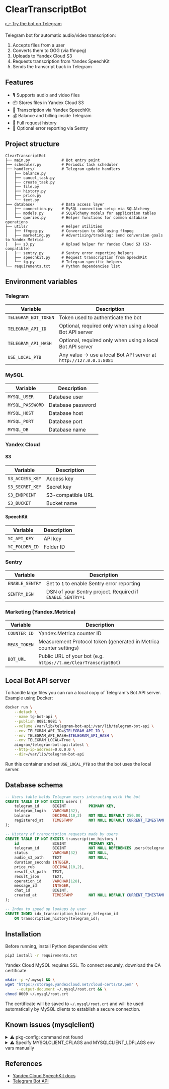 # ClearTranscriptBot

[👉 Try the bot on Telegram][1]

Telegram bot for automatic audio/video transcription:
1. Accepts files from a user
2. Converts them to OGG (via ffmpeg)
3. Uploads to Yandex Cloud S3
4. Requests transcription from Yandex SpeechKit
5. Sends the transcript back in Telegram

## Features

- 🎙 Supports audio and video files
- 📦 Stores files in Yandex Cloud S3
- 💬 Transcription via Yandex SpeechKit
- 💰 Balance and billing inside Telegram
- 📜 Full request history
- 🐞 Optional error reporting via Sentry

## Project structure

```
ClearTranscriptBot
├── main.py              # Bot entry point
├── scheduler.py         # Periodic task scheduler
├── handlers/            # Telegram update handlers
│   ├── balance.py
│   ├── cancel_task.py
│   ├── create_task.py
│   ├── file.py
│   ├── history.py
│   ├── price.py
│   └── text.py
├── database/            # Data access layer
│   ├── connection.py    # MySQL connection setup via SQLAlchemy
│   ├── models.py        # SQLAlchemy models for application tables
│   └── queries.py       # Helper functions for common database operations
├── utils/               # Helper utilities
│   ├── ffmpeg.py        # Conversion to OGG using ffmpeg
│   ├── marketing.py     # Advertising/tracking: send conversion goals to Yandex Metrica
│   ├── s3.py            # Upload helper for Yandex Cloud S3 (S3-compatible)
│   ├── sentry.py        # Sentry error reporting helpers
│   ├── speechkit.py     # Request transcription from SpeechKit
│   └── tg.py            # Telegram-specific helpers
└── requirements.txt     # Python dependencies list
```

## Environment variables

### Telegram

| Variable             | Description                                                       |
|----------------------|-------------------------------------------------------------------|
| `TELEGRAM_BOT_TOKEN` | Token used to authenticate the bot                                |
| `TELEGRAM_API_ID`    | Optional, required only when using a local Bot API server         |
| `TELEGRAM_API_HASH`  | Optional, required only when using a local Bot API server         |
| `USE_LOCAL_PTB`      | Any value → use a local Bot API server at `http://127.0.0.1:8081` |

### MySQL

| Variable         | Description       |
|------------------|-------------------|
| `MYSQL_USER`     | Database user     |
| `MYSQL_PASSWORD` | Database password |
| `MYSQL_HOST`     | Database host     |
| `MYSQL_PORT`     | Database port     |
| `MYSQL_DB`       | Database name     |

### Yandex Cloud

#### S3

| Variable         | Description       |
|------------------|-------------------|
| `S3_ACCESS_KEY`  | Access key        |
| `S3_SECRET_KEY`  | Secret key        |
| `S3_ENDPOINT`    | S3-compatible URL |
| `S3_BUCKET`      | Bucket name       |

#### SpeechKit

| Variable        | Description |
|-----------------|-------------|
| `YC_API_KEY`    | API key     |
| `YC_FOLDER_ID`  | Folder ID   |


### Sentry

| Variable        | Description                                                |
|-----------------|------------------------------------------------------------|
| `ENABLE_SENTRY` | Set to `1` to enable Sentry error reporting                |
| `SENTRY_DSN`    | DSN of your Sentry project. Required if `ENABLE_SENTRY=1`  |

### Marketing (Yandex.Metrica)

| Variable       | Description                                                         |
|----------------|---------------------------------------------------------------------|
| `COUNTER_ID`   | Yandex.Metrica counter ID                                           |
| `MEAS_TOKEN`   | Measurement Protocol token (generated in Metrica counter settings)  |
| `BOT_URL`      | Public URL of your bot (e.g. `https://t.me/ClearTranscriptBot`)     |

## Local Bot API server

To handle large files you can run a local copy of Telegram's Bot API server.
Example using Docker:

```bash
docker run \
    --detach \
    --name tg-bot-api \
    --publish 8081:8081 \
    --volume /var/lib/telegram-bot-api:/var/lib/telegram-bot-api \
    --env TELEGRAM_API_ID=$TELEGRAM_API_ID \
    --env TELEGRAM_API_HASH=$TELEGRAM_API_HASH \
    --env TELEGRAM_LOCAL=True \
    aiogram/telegram-bot-api:latest \
    --http-ip-address=0.0.0.0 \
    --dir=/var/lib/telegram-bot-api
```

Run this container and set `USE_LOCAL_PTB` so that the bot uses the local
server.

## Database schema

```sql
-- Users table holds Telegram users interacting with the bot
CREATE TABLE IF NOT EXISTS users (
    telegram_id      BIGINT          PRIMARY KEY,
    telegram_login   VARCHAR(32),
    balance          DECIMAL(10,2)   NOT NULL DEFAULT 250.00,
    registered_at    TIMESTAMP       NOT NULL DEFAULT CURRENT_TIMESTAMP
);

-- History of transcription requests made by users
CREATE TABLE IF NOT EXISTS transcription_history (
    id               BIGINT          PRIMARY KEY,
    telegram_id      BIGINT          NOT NULL REFERENCES users(telegram_id),
    status           VARCHAR(32)     NOT NULL,
    audio_s3_path    TEXT            NOT NULL,
    duration_seconds INTEGER,
    price_rub        DECIMAL(10,2),
    result_s3_path   TEXT,
    result_json      TEXT,
    operation_id     VARCHAR(128),
    message_id       INTEGER,
    chat_id          BIGINT,
    created_at       TIMESTAMP       NOT NULL DEFAULT CURRENT_TIMESTAMP
);

-- Index to speed up lookups by user
CREATE INDEX idx_transcription_history_telegram_id
    ON transcription_history(telegram_id);
```

## Installation

Before running, install Python dependencies with:
```bash
pip3 install -r requirements.txt
```

Yandex Cloud MySQL requires SSL. To connect securely, download the CA certificate:
```bash
mkdir -p ~/.mysql && \
wget "https://storage.yandexcloud.net/cloud-certs/CA.pem" \
     --output-document ~/.mysql/root.crt && \
chmod 0600 ~/.mysql/root.crt
```

The certificate will be saved to `~/.mysql/root.crt` and will be used automatically by MySQL clients to establish a secure connection.

## Known issues (mysqlclient)

<details>
<summary>⚠️ pkg-config: command not found</summary>

**On macOS and Linux you may hit an error when installing mysqlclient:**

```bash
Collecting mysqlclient (from -r requirements.txt (line 8))
  Using cached mysqlclient-2.2.7.tar.gz (91 kB)
  Installing build dependencies ... done
  Getting requirements to build wheel ... error
  error: subprocess-exited-with-error

  x Getting requirements to build wheel did not run successfully.
  │ exit code: 1
  ╰─> [35 lines of output]
      /bin/sh: pkg-config: command not found
      *********
      Trying pkg-config --exists mysqlclient
      Command 'pkg-config --exists mysqlclient' returned non-zero exit status 127.
```

In that case install pkg-config: `sudo apt install pkg-config` or `brew install pkg-config`

</details>

<details>
<summary>⚠️ Specify MYSQLCLIENT_CFLAGS and MYSQLCLIENT_LDFLAGS env vars manually</summary>

**On macOS and Linux you may hit an error when installing mysqlclient:**

```bash
Collecting mysqlclient (from -r requirements.txt (line 8))
  Using cached mysqlclient-2.2.7.tar.gz (91 kB)
  Installing build dependencies ... done
  Getting requirements to build wheel ... error
  error: subprocess-exited-with-error

  × Getting requirements to build wheel did not run successfully.
  │ exit code: 1
  ╰─> [29 lines of output]
      Trying pkg-config --exists mysqlclient
      Command 'pkg-config --exists mysqlclient' returned non-zero exit status 1.
      *********
      Exception: Can not find valid pkg-config name.
      Specify MYSQLCLIENT_CFLAGS and MYSQLCLIENT_LDFLAGS env vars manually
      [end of output]
```

In that case install libmysqlclient-dev: `sudo apt install libmysqlclient-dev` or `brew install libmysqlclient-dev`

**libmysqlclient-dev** — is the package that provides the headers and libraries required to build applications that link against MySQL

</details>

## References

- [Yandex Cloud SpeechKit docs][2]  
- [Telegram Bot API][3]  

[1]: https://t.me/ClearTranscriptBot
[2]: https://cloud.yandex.com/docs/speechkit/
[3]: https://core.telegram.org/bots/api
